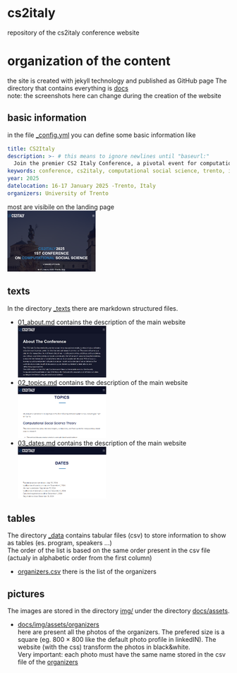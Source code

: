 # cs2italy
repository of the cs2italy conference website<br/>

# organization of the content
the site is created with jekyll technology and published as GitHub page
The directory that contains everything is [docs]()<Br/>
note: the screenshots here can change during the creation of the website

## basic information
in the file [_config.yml](docs/_config.yml) you can define some basic information like 
```yaml
title: CS2Italy 
description: >- # this means to ignore newlines until "baseurl:"
  Join the premier CS2 Italy Conference, a pivotal event for computational social scientists in Italy and internationally. Scheduled for 2025, this conference will feature interdisciplinary collaboration among experts in economics, sociology, psychology, and more. Expect in-depth discussions, innovative research, and the launch of the Society Computational Social Science Italy (CS2 Italy), a new association for scholars in the field
keywords: conference, cs2italy, computational social science, trento, italy, fbk
year: 2025
datelocation: 16-17 January 2025 -Trento, Italy
organizers: University of Trento
```
  
most are visibile on the landing page<br/>
<img src="screenshots/00.png" width="200px"/>
## texts
In the directory [_texts](_texts) there are markdown structured files.
* [01_about.md](docs/_texts/01_about.md) contains the description of the main website<br/><img src="screenshots/01_about.jpg" width="200px"/>
* [02_topics.md](docs/_texts/02_topics.md) contains the description of the main website<br/><img src="screenshots/02.png" width="200px"/>
* [03_dates.md](docs/_texts/03_dates.md) contains the description of the main website<br/><img src="screenshots/03.png" width="200px"/>

## tables
The directory [_data](_data) contains tabular files (csv) to store information to show as tables (es. program, speakers ...)<br/>
The order of the list is based on the same order present in the csv file (actualy in alphabetic order from the first column)

* [organizers.csv](_data/organizers.csv) there is the list of the organizers
  
## pictures
The images are stored in the directory [img/](docs/assets/img) under the directory [docs/assets](assets).<br/>
- [docs/img/assets/organizers](organizers)<br/>here are present all the photos of the organizers. The prefered size is a square (eg. 800 × 800 like the default photo profile in linkedIN). The website (with the css) transform the photos in black&white.<br/>Very important: each photo must have the same name stored in the csv file of the [organizers](_data/organizers.csv)

